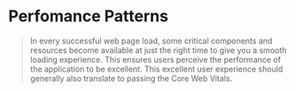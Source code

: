 # Perfomance Patterns
> In every successful web page load, some critical components and resources become available at just the right time to give you a smooth loading experience. This ensures users perceive the performance of the application to be excellent. This excellent user experience should generally also translate to passing the Core Web Vitals.
